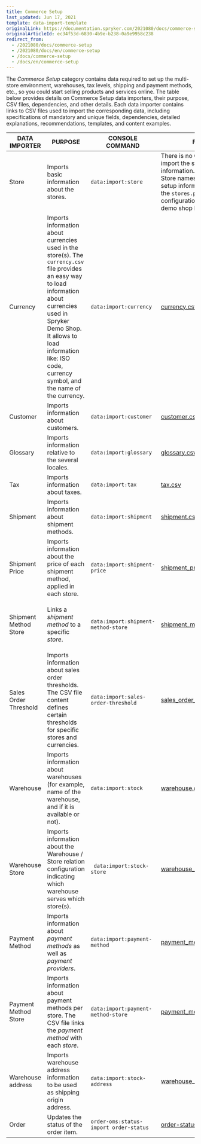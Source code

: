 ```yaml
---
title: Commerce Setup
last_updated: Jun 17, 2021
template: data-import-template
originalLink: https://documentation.spryker.com/2021080/docs/commerce-setup
originalArticleId: ec34f53d-6830-4b9e-b238-0a9e9958c238
redirect_from:
  - /2021080/docs/commerce-setup
  - /2021080/docs/en/commerce-setup
  - /docs/commerce-setup
  - /docs/en/commerce-setup
---
```


The *Commerce Setup* category contains data required to set up the multi-store environment, warehouses, tax levels, shipping and payment methods, etc., so you could start selling products and services online.
The table below provides details on Commerce Setup data importers, their purpose, CSV files, dependencies, and other details. Each data importer contains links to CSV files used to import the corresponding data, including specifications of mandatory and unique fields, dependencies, detailed explanations, recommendations, templates, and content examples.


| DATA IMPORTER | PURPOSE | CONSOLE COMMAND | FILES | DEPENDENCIES |
| --- | --- | --- | --- |--- |
| Store  | Imports basic information about the stores. |`data:import:store` | There is no CSV file to import the store setup information.<br>Store names and other setup information is set in the `stores.php` configuration file in the demo shop PHP project.  | `stores.php` configuration file of Demo Shop|
| Currency | Imports information about currencies used in the store(s). The `currency.csv` file provides an easy way to load information about currencies used in Spryker Demo Shop. It allows to load information like: ISO code, currency symbol, and the name of the currency.|`data:import:currency` | [currency.csv](/docs/pbc/all/price-management/import-and-export-data/file-details-currency.csv.html) | None|
| Customer | Imports information about customers.|`data:import:customer` | [customer.csv](/docs/scos/dev/data-import/{{page.version}}/data-import-categories/commerce-setup/file-details-customer.csv.html) | None|
| Glossary | Imports information relative to the several locales.|`data:import:glossary` | [glossary.csv](/docs/scos/dev/data-import/{{page.version}}/data-import-categories/commerce-setup/file-details-glossary.csv.html) | None|
| Tax |Imports information about taxes.|`data:import:tax` | [tax.csv](/docs/pbc/all/tax-management/import-and-export-data/import-tax-sets.html) | None|
| Shipment |Imports information about shipment methods.|`data:import:shipment` | [shipment.csv](/docs/pbc/all/carrier-management/import-and-export-data/file-details-shipment.csv.html) | None|
| Shipment Price |Imports information about the price of each shipment method, applied in each store.|`data:import:shipment-price` | [shipment_price.csv](/docs/scos/dev/data-import/{{page.version}}/data-import-categories/commerce-setup/file-details-shipment-price.csv.html) | <ul><li>[shipment.cs](/docs/pbc/all/carrier-management/import-and-export-data/file-details-shipment.csv.html)v</li><li>[currency.csv](/docs/pbc/all/price-management/import-and-export-data/file-details-currency.csv.html)</li><li>`stores.php` configuration file of demo shop PHP project</li></ul>|
| Shipment Method Store  | Links a *shipment method* to a specific *store*.|`data:import:shipment-method-store` | [shipment_method_store.csv](/docs/pbc/all/carrier-management/import-and-export-data/file-details-shipment-method-store.csv.html) | <ul><li>[shipment.csv](/docs/pbc/all/carrier-management/import-and-export-data/file-details-shipment.csv.html)</li><li>`stores.php` configuration file of demo shop PHP project</li></ul>|
| Sales Order Threshold  | Imports information about sales order thresholds. The CSV file content defines certain thresholds for specific stores and currencies.|`data:import:sales-order-threshold` | [sales_order_threshold.csv](/docs/pbc/all/cart-and-checkout/import-and-export-data/file-details-sales-order-threshold.csv.html) | <ul><li>[currency.csv](/docs/scos/dev/data-import/{{page.version}}/data-import-categories/commerce-setup/file-details-currency.csv.html)</li><li>[glossary.csv](/docs/scos/dev/data-import/{{page.version}}/data-import-categories/commerce-setup/file-details-glossary.csv.html)</li><li>`stores.php` configuration file of demo shop PHP project</li></ul>|
| Warehouse | Imports information about warehouses (for example, name of the warehouse, and if it is available or not).|`data:import:stock` | [warehouse.csv](/docs/pbc/all/warehouse-management-system/import-and-export-data/file-details-warehouse.csv.html) | None|
| Warehouse Store  | Imports information about the Warehouse / Store relation configuration indicating which warehouse serves which store(s).|` data:import:stock-store`| [warehouse_store.csv](/docs/pbc/all/warehouse-management-system/import-and-export-data/file-details-warehouse-store.csv.html) | <ul><li>[warehouse.csv](/docs/pbc/all/warehouse-management-system/import-and-export-data/file-details-warehouse.csv.html)</li><li>`stores.php` configuration file of demo shop PHP project</li></ul>|
| Payment Method | Imports information about *payment methods* as well as *payment providers*.|`data:import:payment-method` | [payment_method.csv](/docs/scos/dev/data-import/{{page.version}}/data-import-categories/commerce-setup/file-details-payment-method.csv.html) | None|
| Payment Method Store  |Imports information about payment methods per store. The CSV file links the *payment method* with each *store*.|`data:import:payment-method-store`| [payment_method_store.csv](/docs/scos/dev/data-import/{{page.version}}/data-import-categories/commerce-setup/file-details-payment-method-store.csv.html) | <ul><li>[payment_method.csv](/docs/scos/dev/data-import/{{page.version}}/data-import-categories/commerce-setup/file-details-payment-method.csv.html)</li><li>`stores.php` configuration file of demo shop PHP project</li></ul>|
| Warehouse address  |Imports warehouse address information to be used as shipping origin address.|`data:import:stock-address`| [warehouse_address.csv](/docs/pbc/all/warehouse-management-system/import-and-export-data/file-details-warehouse-address.csv.html) |[warehouse.csv](/docs/pbc/all/warehouse-management-system/import-and-export-data/file-details-warehouse-store.csv.html)|
| Order |Updates the status of the order item.|`order-oms:status-import order-status`| [order-status.csv](/docs/scos/dev/data-import/{{page.version}}/data-import-categories/commerce-setup/file-details-order-status.csv.html) | |
